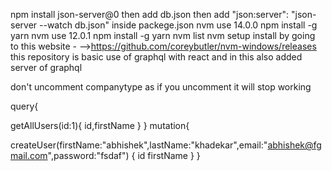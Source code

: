 npm install json-server@0 
then add db.json 
then add  "json:server": "json-server --watch db.json" inside packege.json 
nvm use 14.0.0
npm install -g yarn
nvm use 12.0.1
npm install -g yarn
nvm list 
nvm setup install by going to this website -
-->https://github.com/coreybutler/nvm-windows/releases
this repository is basic use of graphql with react and in this also added server of graphql 

don't uncomment companytype as if you uncomment it will stop working 



query{
  
  getAllUsers(id:1){
    id,firstName
  }
}
mutation{
  
  
  createUser(firstName:"abhishek",lastName:"khadekar",email:"abhishek@fgmail.com",password:"fsdaf") {
    id
    firstName
  }
}
